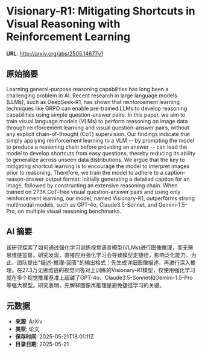 # Visionary-R1: Mitigating Shortcuts in Visual Reasoning with Reinforcement Learning

**URL**: http://arxiv.org/abs/2505.14677v1

## 原始摘要

Learning general-purpose reasoning capabilities has long been a challenging
problem in AI. Recent research in large language models (LLMs), such as
DeepSeek-R1, has shown that reinforcement learning techniques like GRPO can
enable pre-trained LLMs to develop reasoning capabilities using simple
question-answer pairs. In this paper, we aim to train visual language models
(VLMs) to perform reasoning on image data through reinforcement learning and
visual question-answer pairs, without any explicit chain-of-thought (CoT)
supervision. Our findings indicate that simply applying reinforcement learning
to a VLM -- by prompting the model to produce a reasoning chain before
providing an answer -- can lead the model to develop shortcuts from easy
questions, thereby reducing its ability to generalize across unseen data
distributions. We argue that the key to mitigating shortcut learning is to
encourage the model to interpret images prior to reasoning. Therefore, we train
the model to adhere to a caption-reason-answer output format: initially
generating a detailed caption for an image, followed by constructing an
extensive reasoning chain. When trained on 273K CoT-free visual question-answer
pairs and using only reinforcement learning, our model, named Visionary-R1,
outperforms strong multimodal models, such as GPT-4o, Claude3.5-Sonnet, and
Gemini-1.5-Pro, on multiple visual reasoning benchmarks.


## AI 摘要

该研究探索了如何通过强化学习训练视觉语言模型(VLMs)进行图像推理，而无需思维链监督。研究发现，直接应用强化学习会导致模型走捷径，影响泛化能力。为此，团队提出"描述-推理-回答"的输出格式：先生成详细图像描述，再进行深入推理。在27.3万无思维链的视觉问答对上训练的Visionary-R1模型，仅使用强化学习就在多个视觉推理基准上超越了GPT-4o、Claude3.5-Sonnet和Gemini-1.5-Pro等强大模型。研究表明，先解释图像再推理是避免捷径学习的关键。

## 元数据

- **来源**: ArXiv
- **类型**: 论文
- **保存时间**: 2025-05-21T18:01:11Z
- **目录日期**: 2025-05-21
